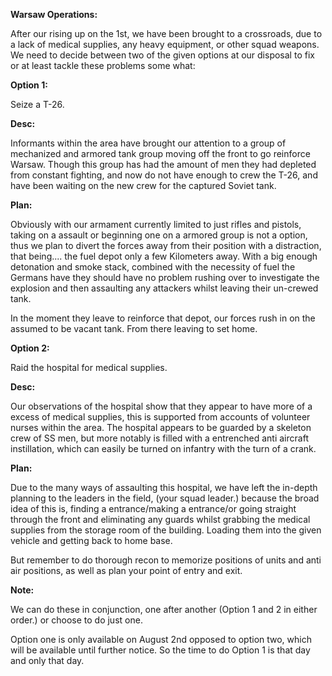 __Warsaw Operations:__

After our rising up on the 1st, we have been brought to a crossroads, due to a lack of medical supplies, any heavy equipment, or other squad weapons. We need to decide between two of the given options at our disposal to fix or at least tackle these problems some what:

__Option 1:__

Seize a T-26.

__Desc:__

Informants within the area have brought our attention to a group of mechanized and armored tank group moving off the front to go reinforce Warsaw. Though this group has had the amount of men they had depleted from constant fighting, and now do not have enough to crew the T-26, and have been waiting on the new crew for the captured Soviet tank. 

__Plan:__

Obviously with our armament currently limited to just rifles and pistols, taking on a assault or beginning one on a armored group is not a option, thus we plan to divert the forces away from their position with a distraction, that being.... the fuel depot only a few Kilometers away. With a big enough detonation and smoke stack, combined with the necessity of fuel the Germans have they should have no problem rushing over to investigate the explosion and then assaulting any attackers whilst leaving their un-crewed tank. 

In the moment they leave to reinforce that depot, our forces rush in on the assumed to be vacant tank. From there leaving to set home.

__Option 2:__

Raid the hospital for medical supplies.

__Desc:__

Our observations of the hospital show that they appear to have more of a excess of medical supplies, this is supported from accounts of volunteer nurses within the area. The hospital appears to be guarded by a skeleton crew of SS men, but more notably is filled with a entrenched anti aircraft instillation, which can easily be turned on infantry with the turn of a crank. 

__Plan:__

Due to the many ways of assaulting this hospital, we have left the in-depth planning to the leaders in the field, (your squad leader.) because the broad idea of this is, finding a entrance/making a entrance/or going straight through the front and eliminating any guards whilst grabbing the medical supplies from the storage room of the building. Loading them into the given vehicle and getting back to home base.

But remember to do thorough recon to memorize positions of units and anti air positions, as well as plan your point of entry and exit.

__Note:__

We can do these in conjunction, one after another (Option 1 and 2 in either order.) or choose to do just one.

Option one is only available on August 2nd opposed to option two, which will be available until further notice. So the time to do Option 1 is that day and only that day.